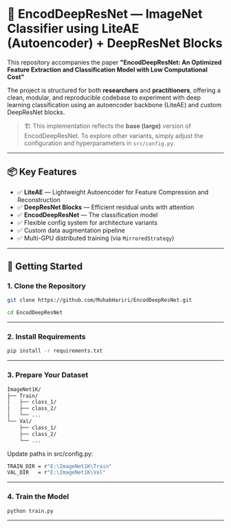 # 🧠 EncodDeepResNet — ImageNet Classifier using LiteAE (Autoencoder) + DeepResNet Blocks

This repository accompanies the paper **"EncodDeepResNet: An Optimized Feature Extraction and Classification Model with Low Computational Cost"**

The project is structured for both **researchers** and **practitioners**, offering a clean, modular, and reproducible codebase to experiment with deep learning classification using an autoencoder backbone (LiteAE) and custom DeepResNet blocks.

> 🏗️ This implementation reflects the **base (large)** version of EncodDeepResNet. To explore other variants, simply adjust the configuration and hyperparameters in `src/config.py`.

---

## 📦 Key Features

- ✅ **LiteAE** — Lightweight Autoencoder for Feature Compression and Reconstruction  
- ✅ **DeepResNet Blocks** — Efficient residual units with attention  
- ✅ **EncodDeepResNet** — The classification model  
- ✅ Flexible config system for architecture variants  
- ✅ Custom data augmentation pipeline  
- ✅ Multi-GPU distributed training (via `MirroredStrategy`)

---

## 🚀 Getting Started
### 1. Clone the Repository

```bash
git clone https://github.com/MuhabHariri/EncodDeepResNet.git
```
```bash
cd EncodDeepResNet
```


---

### 2. Install Requirements

```bash
pip install -r requirements.txt
```



---

### 3. Prepare Your Dataset
```bash
ImageNet1K/
├── Train/
│   ├── class_1/
│   ├── class_2/
│   └── ...
└── Val/
    ├── class_1/
    ├── class_2/
    └── ...
```
Update paths in src/config.py: 
```bash
TRAIN_DIR = r"E:\ImageNet1K\Train"
VAL_DIR   = r"E:\ImageNet1K\Val"
```

---


### 4. Train the Model 
```bash
python train.py
```
---
